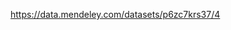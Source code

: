 [](https://aclanthology.org/2021.icon-main.58.pdf)

https://data.mendeley.com/datasets/p6zc7krs37/4

